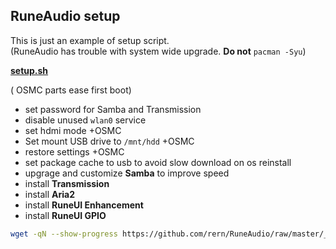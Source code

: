 RuneAudio setup
---

This is just an example of setup script.  
(RuneAudio has trouble with system wide upgrade. **Do not** `pacman -Syu`)  

[**setup.sh**](https://github.com/rern/RuneAudio/blob/master/_settings/setup.sh)  

( OSMC parts ease first boot)  

- set password for Samba and Transmission
- disable unused `wlan0` service
- set hdmi mode +OSMC
- Set mount USB drive to `/mnt/hdd` +OSMC
- restore settings +OSMC
- set package cache to usb to avoid slow download on os reinstall
- upgrage and customize **Samba** to improve speed
- install **Transmission**
- install **Aria2**
- install **RuneUI Enhancement**
- install **RuneUI GPIO**
```sh
wget -qN --show-progress https://github.com/rern/RuneAudio/raw/master/_settings/setup.sh; chmod +x setup.sh; ./setup.sh
```
